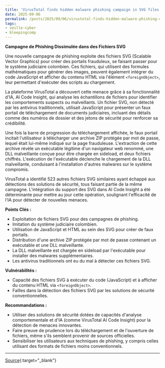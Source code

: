 ```yaml
---
title: 'VirusTotal finds hidden malware phishing campaign in SVG files'
date: 2025-09-06
permalink: /posts/2025/09/06/virustotal-finds-hidden-malware-phishing-campaign-in-svg-files/
tags:
- veille-cyber
- bleepingcomp
---
```

**Campagne de Phishing Dissimulée dans des Fichiers SVG**

Une nouvelle campagne de phishing exploite des fichiers SVG (Scalable Vector Graphics) pour créer des portails frauduleux, se faisant passer pour le système judiciaire colombien. Ces fichiers, qui utilisent des formules mathématiques pour générer des images, peuvent également intégrer du code JavaScript et afficher du contenu HTML via l'élément `<foreignObject>`, leur permettant d'exécuter des scripts au chargement.

La plateforme VirusTotal a découvert cette menace grâce à sa fonctionnalité d'IA, AI Code Insight, qui analyse les échantillons de fichiers pour identifier les comportements suspects ou malveillants. Un fichier SVG, non détecté par les antivirus traditionnels, utilisait JavaScript pour présenter un faux portail de téléchargement de documents judiciaires, incluant des détails comme des numéros de dossier et des jetons de sécurité pour renforcer sa crédibilité.

Une fois la barre de progression du téléchargement affichée, le faux portail incitait l'utilisateur à télécharger une archive ZIP protégée par mot de passe, lequel était lui-même indiqué sur la page frauduleuse. L'extraction de cette archive révèle un exécutable légitime d'un navigateur web renommé, une DLL malveillante conçue pour être chargée en sideload, et deux fichiers chiffrés. L'exécution de l'exécutable déclenche le chargement de la DLL malveillante, conduisant à l'installation d'autres malwares sur le système compromis.

VirusTotal a identifié 523 autres fichiers SVG similaires ayant échappé aux détections des solutions de sécurité, tous faisant partie de la même campagne. L'intégration du support des SVG dans AI Code Insight a été déterminante pour mettre au jour cette opération, soulignant l'efficacité de l'IA pour détecter de nouvelles menaces.

**Points Clés :**
*   Exploitation de fichiers SVG pour des campagnes de phishing.
*   Imitation du système judiciaire colombien.
*   Utilisation de JavaScript et HTML au sein des SVG pour créer de faux portails.
*   Distribution d'une archive ZIP protégée par mot de passe contenant un exécutable et une DLL malveillante.
*   La DLL malveillante est chargée en sideload par l'exécutable pour installer des malwares supplémentaires.
*   Les antivirus traditionnels ont eu du mal à détecter ces fichiers SVG.

**Vulnérabilités :**
*   Capacité des fichiers SVG à exécuter du code (JavaScript) et à afficher du contenu HTML via `<foreignObject>`.
*   Failles dans la détection des fichiers SVG par les solutions de sécurité conventionnelles.

**Recommandations :**
*   Utiliser des solutions de sécurité dotées de capacités d'analyse comportementale et d'IA (comme VirusTotal AI Code Insight) pour la détection de menaces innovantes.
*   Faire preuve de prudence lors du téléchargement et de l'ouverture de fichiers, même s'ils semblent provenir de sources officielles.
*   Sensibiliser les utilisateurs aux techniques de phishing, y compris celles utilisant des formats de fichiers moins conventionnels.

---
[Source](https://www.bleepingcomputer.com/news/security/virustotal-finds-hidden-malware-phishing-campaign-in-svg-files/){:target="_blank"}
